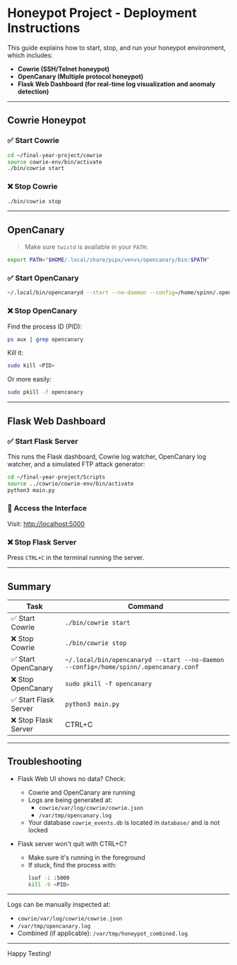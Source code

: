 # Honeypot Project - Deployment Instructions

This guide explains how to start, stop, and run your honeypot environment, which includes:

- **Cowrie (SSH/Telnet honeypot)**
- **OpenCanary (Multiple protocol honeypot)**
- **Flask Web Dashboard (for real-time log visualization and anomaly detection)**

---

## Cowrie Honeypot

### ✅ Start Cowrie
```bash
cd ~/final-year-project/cowrie
source cowrie-env/bin/activate
./bin/cowrie start
```

### ❌ Stop Cowrie
```bash
./bin/cowrie stop
```

---

## OpenCanary

> Make sure `twistd` is available in your `PATH`:
```bash
export PATH="$HOME/.local/share/pipx/venvs/opencanary/bin:$PATH"
```

### ✅ Start OpenCanary
```bash
~/.local/bin/opencanaryd --start --no-daemon --config=/home/spinn/.opencanary.conf
```

### ❌ Stop OpenCanary
Find the process ID (PID):
```bash
ps aux | grep opencanary
```
Kill it:
```bash
sudo kill <PID>
```
Or more easily:
```bash
sudo pkill -f opencanary
```

---

## Flask Web Dashboard

### ✅ Start Flask Server
This runs the Flask dashboard, Cowrie log watcher, OpenCanary log watcher, and a simulated FTP attack generator:
```bash
cd ~/final-year-project/Scripts
source ../cowrie/cowrie-env/bin/activate
python3 main.py
```

### 📍 Access the Interface
Visit: [http://localhost:5000](http://localhost:5000)

### ❌ Stop Flask Server
Press `CTRL+C` in the terminal running the server.

---

## Summary

| Task                 | Command                                                                 |
|----------------------|-------------------------------------------------------------------------|
| ✅ Start Cowrie        | `./bin/cowrie start`                                                    |
| ❌ Stop Cowrie         | `./bin/cowrie stop`                                                     |
| ✅ Start OpenCanary    | `~/.local/bin/opencanaryd --start --no-daemon --config=/home/spinn/.opencanary.conf` |
| ❌ Stop OpenCanary     | `sudo pkill -f opencanary`                                              |
| ✅ Start Flask Server  | `python3 main.py`                                                       |
| ❌ Stop Flask Server   | CTRL+C                                                                  |

---

## Troubleshooting

- Flask Web UI shows no data? Check:
  - Cowrie and OpenCanary are running
  - Logs are being generated at:
    - `cowrie/var/log/cowrie/cowrie.json`
    - `/var/tmp/opencanary.log`
  - Your database `cowrie_events.db` is located in `database/` and is not locked

- Flask server won't quit with CTRL+C?
  - Make sure it's running in the foreground
  - If stuck, find the process with:
    ```bash
    lsof -i :5000
    kill -9 <PID>
    ```

---

Logs can be manually inspected at:

- `cowrie/var/log/cowrie/cowrie.json`
- `/var/tmp/opencanary.log`
- Combined (if applicable): `/var/tmp/honeypot_combined.log`

---

Happy Testing!
